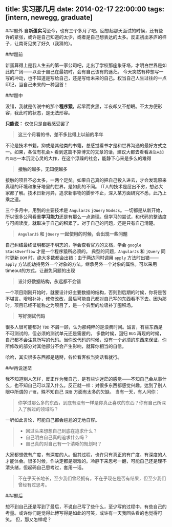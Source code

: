 title: 实习那几月
date: 2014-02-17 22:00:00
tags: [intern, newegg, graduate]
---
###题外
自**新蛋实习**至今，也有三个多月了吧。回想起那天面试的时候，还有些许的紧张，或许是自己知道的太少，或者是自己想表达的太多。反正初出茅庐的样子，让南哥见笑了好久（我猜的）。

###题前

新蛋算得上是我人生去的第一家公司吧，走出了学校那座象牙塔，才明白世界是如此的广阔——以至于自己在最初时，会有自己该有的迷茫。
今天突然有种想写一写的冲动，也不知道是写给自己，还是写给未来的自己。权当自己人生过往的一点印记，当自己未来的一种回首！

###题中

没错，我就是传说中的那个**程序猿**，起早而贪黑，半夜却又不想眠。不太方便形容，我此时的状态，是无法形容。

**只能说：** 仅仅只是自我感受罢了
> **这三个月看的书，差不多比得上以前的半年**

不论是技术书籍，抑或是其他类的书籍，总感觉看书才是和世界沟通的最好方式之一。如果，各位有机会> 看到这篇不算博文的文章的话，建议大都去看看` 遇见未知的自己 `一本沉淀心灵的大作，在这个浮躁的社会，能静下心来是多么的难得

> **接触的越多，无知便越多**

接触的项目不必太多，一两个足矣。如果自己真的把自己投入进去，才会发现原来真理的环境和象牙塔里的世界，是如此的不同。
IT人的技术是层出不穷，想必大家都了解。技术日新月异，追求新事物的脚步不止，深入某方面研究不悉，此乃上乘之道。

三个多月中，用到的主要技术是 `AngularJs` `jQuery` `NodeJs`。一切都是从新开始，所以很多公司看重**学习能力**还是有那么一点道理。但学习的尝试，和代码的整洁度与可阅读度，就取决于自己的积累了。对于自己的问题，还是只有自己清楚。

> **`AngularJS` 和 `jQuery` 一起使用的时候，会出现一些问题**

自己纠结最终证明都是不明志的，学会查看官方的文档，学会 `google` `StackOverflow` 才是一个程序猿所必须的。
典型的问题，`AngularJs` 和 `jQuery` 同时更新 `DOM` 时，绝大多数都会出错：由于两边同时调用 `apply` 方法时出错—— `apply` 方法能劫持另外一个对象的方法，继承另外一个对象的属性。可以采用timeout的方式，让避免问题的出现

> **设计好数据结构，永远都不会错**

一个项目刚刚开始时，就要设计好主要数据的结构，否则到后期的时候，你将是苦不堪言。增增补补，修修改改，最后可能自己都对自己写的东西看不下去。因为那时，项目已经不能称之为项目了，是一个典型的垃圾补丁囤积场。

> **写好测试代码**

很多人很可能都对 `TDD` 不屑一顾，认为那纯粹的是浪费时间。诚言，有些东西是不可测试的，但必须的测试单元还是需要的。
多数时候，回归 `BUG` 再现的时候，自己都不会注意所写的代码。当你改代码的时候，没有一个必须的东西来保证，你所修改的部分对其他部分不会产生影响，就算你相当的自信。

哈哈，其实很多东西都是瞎掰，各位看客权当笑话看就行。

###再说迷茫

我不知道别人怎样，反正作为我自己，是有些许迷茫的感觉——不知自己会从事什么，也不知自己可以深入什么。反正就一样：对很多东西都感觉兴趣。达到了别人眼中所谓的 `广度`，殊不知自己 `深度` 方面有太多的欠缺。
当有一天，有人问你：
> 你学过那么多的东西，到底有没有一样是你真正喜欢的东西？你有自己所深入了解过的领域吗？

一听如此言论，可能自己都会尴尬的无地自容。
> * 回过头来想想自己到底在追求什么？
> * 自己明白自己真的追求什么吗？
> * 自己真的对自己有一个清晰的规划吗？

大家都想做有广度，有深度的人。但其过程，也许只有真正的有广度、有深度的人才能体会。很多时候，作决定都是艰难的。冷静下来思考一翻，可能自己还是理不清头绪，但起码自己思考过，套用一话。
> 不在乎天长地长，至少我们曾经拥有。不在乎现在是否有结果，但至少我们曾经有过思考。

###题后

想不到自己还是写到了最后，不说自己写了些什么，至少写的过程中，有些自己的考量。或许你们是觉得此博写得是如此的可笑，或许有一天我回头看的也觉得可笑。
但，那又怎样呢？